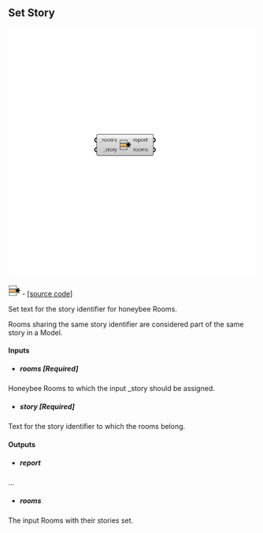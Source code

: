 ## Set Story

![](../../images/components/Set_Story.png)

![](../../images/icons/Set_Story.png) - [[source code]](https://github.com/ladybug-tools/honeybee-grasshopper-core/blob/master/honeybee_grasshopper_core/src//HB%20Set%20Story.py)


Set text for the story identifier for honeybee Rooms. 

Rooms sharing the same story identifier are considered part of the same story in a Model. 



#### Inputs
* ##### rooms [Required]
Honeybee Rooms to which the input _story should be assigned. 
* ##### story [Required]
Text for the story identifier to which the rooms belong. 

#### Outputs
* ##### report
... 
* ##### rooms
The input Rooms with their stories set. 